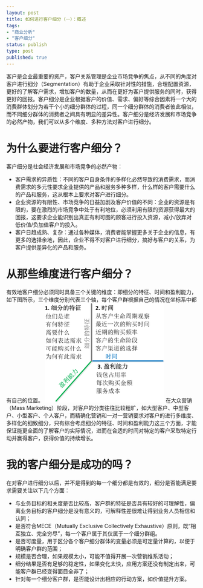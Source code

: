 ```yaml
--- 
layout: post
title: 如何进行客户细分（一）：概述
tags: 
- "商业分析"
- "客户细分"
status: publish
type: post
published: true
---
```

客户是企业最重要的资产，客户关系管理是企业市场竞争的焦点，从不同的角度对客户进行细分（Segmentation）有助于企业采取针对性的措施，合理配置资源，更好的了解客户需求，增加客户的数量，从而在更好为客户提供服务的同时，获得更好的回报。客户细分是企业根据客户的价值、需求、偏好等综合因素将一个大的消费群体划分为若干个小的细分群体的过程，同一个细分群体的消费者彼此相似，而不同细分群体的消费者之间具有明显的差异性。客户细分是经济发展和市场竞争的必然产物，我们可以从多个维度、多种方法对客户进行细分。

# 为什么要进行客户细分？ #
客户细分是社会经济发展和市场竞争的必然产物：
* 客户需求的异质性：不同的客户自身条件的多样化必然导致的消费需求，而消费需求的多元性要求企业提供的产品和服务多种多样，什么样的客户需要什么的产品和服务，这从根本上要求对客户进行细分。
* 企业资源的有限性、市场竞争的日益加剧及客户价值的不同：企业的资源是有限的，要在激烈的市场竞争中处于有利地位，必须利用有限的资源获得最大的回报，这要求企业能识别出真正有利可图的顾客进行投入资源，减小/放弃对低价值/负加值客户的投入。
* 客户日趋成熟、复杂：通过各种媒体，消费者能掌握更多关于企业的信息，有更多的选择余地，因此，企业不得不对客户进行细分，搞好与客户的关系，为客户提供差异化的产品和服务。

# 从那些维度进行客户细分？ #
有效地客户细分必须同时具备三个关键的维度：即细分的特征、时间和盈利能力，如下图所示，三个维度分别代表三个轴，每个客户群根据自己的情况在坐标系中都有自己的位置。
![客户细分维度](upload/pic/2010-08-17-customer-segment_dim.png "")
在大众营销（Mass Marketing）阶段，对客户的分类往往比较粗旷，如大型客户、中型客户、小型客户、个人客户，而精确化营销和一对一营销要求对客户的进行多维度、多样化的细致细分，只有综合考虑细分的特征、时间和盈利能力这三个方面，才能保证能更全面的了解客户的实际情况，进而在合适的时间对特定的客户采取特定行动并赢得客户，获得价值的持续增长。

# 我的客户细分是成功的吗？ #
在对客户进行细分以后，并不是得到的每一个细分都是有效的，细分是否能满足要求需要关注以下几个方面：
* 与业务目标的相关度是否比较高，客户群的特征是否具有较好的可理解性，偏离业务目标的客户细分是没有意义的，可解释性差很难让得到业务人员相信和认同；
* 是否符合MECE（Mutually Exclusive Collectively Exhaustive）原则，既“相互独立、完全穷尽”，每一个客户属于其仅属于一个细分群组。
* 是否可度量，用于区分各个客户细分群体的变量必须是可定量计算的，以便于明确客户群的范围；
* 规模是否合理，如果规模太小，可能不值得开展一次营销维系活动；
* 细分结果是否有足够的稳定性，如果变化太快，应用方案还没有制定出来，可能客户群已经变得面目全非了；
* 针对每一个细分客户群，是否能设计出相应的行动方案，如价值提升方案。